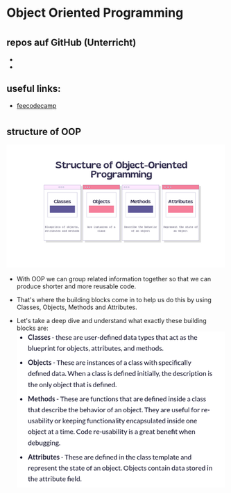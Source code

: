 # Object Oriented Programming
#
## repos auf GitHub (Unterricht)
- 
- 
## useful links:
- [feecodecamp](https://www.freecodecamp.org/news/what-is-object-oriented-programming/)
#
## structure of OOP
![alt text](image.png)
- With OOP we can group related information together so that we can produce shorter and more reusable code. 

- That's where the building blocks come in to help us do this by using Classes, Objects, Methods and Attributes.

- Let's take a deep dive and understand what exactly these building blocks are:
![alt text](image-1.png)